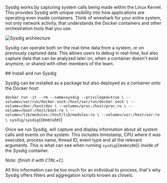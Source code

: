 Sysdig works by capturing system calls being made within the Linux Kernel. This provides Sysdig with unique visibility into how applications are operating even inside containers. Think of wireshark for your entire system, not only network activity, that understands the Docker containers and other orchestration tools that you use.

![Sysdig architecture](https://github.com/katacoda-scenarios/sysdig-scenarios/raw/master/assets/sysdig_diagram.png)

Sysdig can operate both on the real-time data from a system, or on previously captured data. This allows users to debug in real-time, but also capture data that can be analyzed later on, when a container doesn't exist anymore, or shared with other members of the team.

## Install and run Sysdig

Sysdig can be installed as a package but also deployed as a container onto the Docker host:

`docker run -it --rm --name=sysdig --privileged=true \
   --volume=/var/run/docker.sock:/host/var/run/docker.sock \
   --volume=/dev:/host/dev \
   --volume=/proc:/host/proc:ro \
   --volume=/boot:/host/boot:ro \
   --volume=/lib/modules:/host/lib/modules:ro \
   --volume=/usr:/host/usr:ro \
   sysdig/sysdig`{{execute}}

Once we run Sysdig, will capture and display information about all system calls and events on the system. This includes timestamp, CPU where it was executed, process name, thread ID, event type and all the relevant arguments. This is what can see when running `sysdig`{{execute}} inside of the Sysdig container.

_Note: (finish it with <kbd>CTRL</kbd>+<kbd>C</kbd>)._

All this information can be too much for an individual to process, that's why Sysdig offers filters and aggregation scripts known as chisels.
